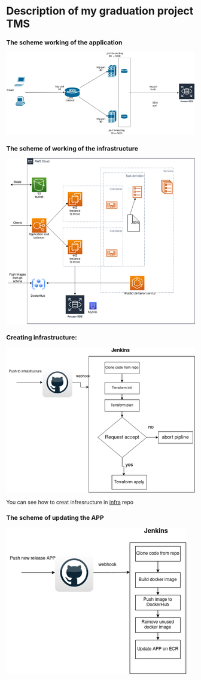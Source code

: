 # Description of my graduation project TMS


### The scheme working of the application

![Application scheme](https://github.com/sivin79/diplom_tms/blob/main/images/chema-works.png)


### The scheme of working of the infrastructure

![Infra scheme](https://github.com/sivin79/diplom_tms/blob/main/images/chema-infra_1.png)

### Creating infrastructure:

![Infrastrucure](https://github.com/sivin79/diplom_tms/blob/main/images/create-infrastructure.png)


You can see how to creat infresructure in [infra](https://github.com/sivin79/infra_diplom) repo

### The scheme of updating the APP

![Update APP](https://github.com/sivin79/diplom_tms/blob/main/images/update_APP.png)


